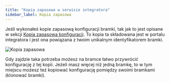```yaml
---
title: "Kopia zapasowa w serwisie integratora"
sidebar_label: Kopia zapasowa
---
```


Jeśli wykonałeś kopie zapasową konfiguracji bramki, tak jak to jest opisane w sekcji [Kopia zapasowa konfiguracji](/docs/ais_bramka_configuration_software#kopia-zapasowa-konfiguracji). To kopia ta składowana jest w portalu integratora i jest ona powiązana z twoim unikalnym identyfikatorem bramki.


![Kopia zapasowa](/img/en/bramka/dom_cloud_gate_backup.png)

Gdy zajdzie taka potrzeba możesz na bramce łatwo przywrócić konfigurację z tej kopii. Jeżeli masz więcej niż jedną bramkę, to w tym miejscu możesz też kopiować konfigurację pomiędzy swoimi bramkami (klonować bramki).
